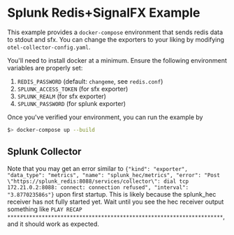 # Splunk Redis+SignalFX Example

This example provides a `docker-compose` environment that sends redis data to stdout and sfx. You can change the exporters to your liking by modifying `otel-collector-config.yaml`.

You'll need to install docker at a minimum. Ensure the following environment variables are properly set:

1. `REDIS_PASSWORD` (default: `changeme`, see `redis.conf`)
1. `SPLUNK_ACCESS_TOKEN` (for sfx exporter)
1. `SPLUNK_REALM` (for sfx exporter)
1. `SPLUNK_PASSWORD` (for splunk exporter)

Once you've verified your environment, you can run the example by

```bash
$> docker-compose up --build
```

## Splunk Collector

Note that you may get an error similar to `{"kind": "exporter", "data_type": "metrics", "name": "splunk_hec/metrics", "error": "Post \"https://splunk_redis:8088/services/collector\": dial tcp 172.21.0.2:8088: connect: connection refused", "interval": "3.877023586s"}` upon first startup. This is likely because the splunk_hec receiver has not fully started yet. Wait until you see the hec receiver output something like `PLAY RECAP *********************************************************************`, and it should work as expected.
